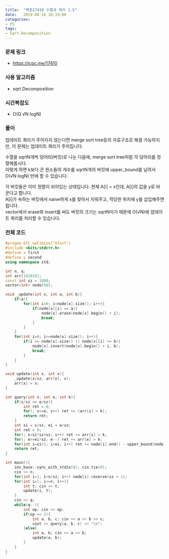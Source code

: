 ```yaml
---
title:  "백준17410 수열과 쿼리 1.5"
date:   2019-08-16 16:19:00
categories:
- PS
tags:
- Sqrt-Decomposition
---
```


### 문제 링크
* https://icpc.me/17410

### 사용 알고리즘
* sqrt Decomposition

### 시간복잡도
* O(Q √N logN)

### 풀이
업데이트 쿼리가 주어지지 않는다면 merge sort tree등의 자료구조로 해결 가능하지만, 이 문제는 업데이트 쿼리가 주어집니다.

수열을 sqrtN개씩 덩어리(버킷)로 나눈 다음에, merge sort tree처럼 각 덩어리를 정렬해봅시다.<Br>
이렇게 하면 k보다 큰 원소들의 개수를 sqrtN개의 버킷에 upper_bound를 날려서 O(√N logN) 만에 할 수 있습니다.

각 버킷들은 이미 정렬이 되어있는 상태입니다. 현재 A[i] = x인데, A[i]의 값을 y로 바꾼다고 합니다.<br>
A[i]가 속하는 버킷에서 naive하게 x를 찾아서 지워주고, 적당한 위치에 y를 삽입해주면 됩니다.<Br>
vector에서 erase와 insert를 써도 버킷의 크기는 sqrtN이기 때문에 O(√N)에 업데이트 쿼리를 처리할 수 있습니다.

### 전체 코드
```cpp
#pragma GCC optimize("Ofast")
#include <bits/stdc++.h>
#define x first
#define y second
using namespace std;

int n, q;
int arr[101010];
const int sz = 1800;
vector<int> node[60];

void _update(int x, int a, int b){
	if(a){
		for(int i=0; i<node[x].size(); i++){
			if(node[x][i] == a){
				node[x].erase(node[x].begin() + i);
				break;
			}
		}
	}
	for(int i=0; i<=node[x].size(); i++){
		if(i == node[x].size() || node[x][i] >= b){
			node[x].insert(node[x].begin() + i, b);
			break;
		}
	}
}

void update(int x, int v){
	_update(x/sz, arr[x], v);
	arr[x] = v;
}

int query(int s, int e, int k){
	if(s/sz == e/sz){
		int ret = 0;
		for(; s<=e; s++) ret += (arr[s] > k);
		return ret;
	}
	int si = s/sz, ei = e/sz;
	int ret = 0;
	for(; s<si*sz+sz; s++) ret += arr[s] > k;
	for(; e>=ei*sz; e--) ret += arr[e] > k;
	for(int i=si+1; i<ei; i++) ret += node[i].end() - upper_bound(node[i].begin(), node[i].end(), k);
	return ret;
}

int main(){
	ios_base::sync_with_stdio(0); cin.tie(0);
	cin >> n;
	for(int i=1; i<n/sz; i++) node[i].reserve(sz + 1);
	for(int i=1; i<=n; i++){
		int t; cin >> t;
		update(i, t);
	}
	cin >> q;
	while(q--){
		int op; cin >> op;
		if(op == 2){
			int a, b, c; cin >> a >> b >> c;
			cout << query(a, b, c) << "\n";
		}else{
			int a, b; cin >> a >> b;
			update(a, b);
		}
	}
}
```
